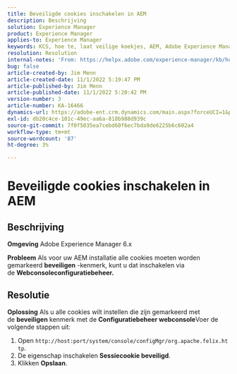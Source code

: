 ```yaml
---
title: Beveiligde cookies inschakelen in AEM
description: Beschrijving
solution: Experience Manager
product: Experience Manager
applies-to: Experience Manager
keywords: KCS, hoe te, laat veilige koekjes, AEM, Adobe Experience Manager, 6.x toe
resolution: Resolution
internal-notes: 'From: https://helpx.adobe.com/experience-manager/kb/how-to-enable-secure-cookies-in-AEM.html'
bug: false
article-created-by: Jim Menn
article-created-date: 11/1/2022 5:19:47 PM
article-published-by: Jim Menn
article-published-date: 11/1/2022 5:20:42 PM
version-number: 3
article-number: KA-16466
dynamics-url: https://adobe-ent.crm.dynamics.com/main.aspx?forceUCI=1&pagetype=entityrecord&etn=knowledgearticle&id=9e57415c-095a-ed11-9561-6045bd006a22
exl-id: db20c4ce-101c-49ec-aa6a-818b988d939c
source-git-commit: 7f0f5035ea7cebd60f6ec7bda9de6225b6c602a4
workflow-type: tm+mt
source-wordcount: '87'
ht-degree: 3%

---
```


# Beveiligde cookies inschakelen in AEM

## Beschrijving


<b>Omgeving</b>
Adobe Experience Manager 6.x

<b>Probleem</b>
Als voor uw AEM installatie alle cookies moeten worden gemarkeerd <b>beveiligen</b> -kenmerk, kunt u dat inschakelen via de <b>Webconsoleconfiguratiebeheer.</b>


## Resolutie


<b>Oplossing</b>
Als u alle cookies wilt instellen die zijn gemarkeerd met de <b>beveiligen</b> kenmerk met de <b>Configuratiebeheer webconsole</b>Voer de volgende stappen uit:

1. Open `http://host:port/system/console/configMgr/org.apache.felix.http`.
2. De eigenschap inschakelen <b>Sessiecookie beveiligd</b>.
3. Klikken <b>Opslaan</b>.
